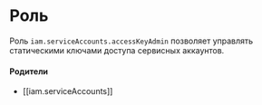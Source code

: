# Роль

Роль `iam.serviceAccounts.accessKeyAdmin` позволяет управлять статическими ключами доступа сервисных аккаунтов.


#### Родители

- [[iam.serviceAccounts]]
